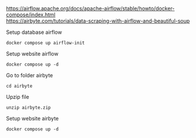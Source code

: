 https://airflow.apache.org/docs/apache-airflow/stable/howto/docker-compose/index.html
<br/>
https://airbyte.com/tutorials/data-scraping-with-airflow-and-beautiful-soup

Setup database airflow
```
docker compose up airflow-init
```

Setup website airflow
```
docker compose up -d
```

Go to folder airbyte
```
cd airbyte
```

Upzip file
```
unzip airbyte.zip
```

Setup website airbyte
```
docker compose up -d
```
